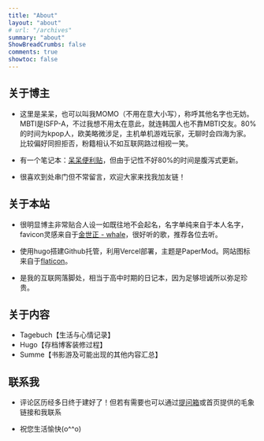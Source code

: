 ```yaml
---
title: "About"
layout: "about"
# url: "/archives"
summary: "about"
ShowBreadCrumbs: false
comments: true
showtoc: false
---
```

<style>
.post-meta {
    display: none;
  }
</style>

## 关于博主

- 这里是呆呆，也可以叫我MOMO（不用在意大小写），称呼其他名字也无妨。MBTI是ISFP-A，不过我想不用太在意此，就连韩国人也不靠MBTI交友。80%的时间为kpop人，欧美略微涉足，主机单机游戏玩家，无聊时会四海为家。比较偏好同担拒否，粉籍相认不如互联网路过相视一笑。

- 有一个笔记本：[呆呆便利贴](http://doc.graugris.icu/#/)，但由于记性不好80%的时间是腹泻式更新。

- 很喜欢到处串门但不常留言，欢迎大家来找我加友链！

## 关于本站
- 很明显博主非常贴合人设一如既往地不会起名，名字单纯来自于本人名字，favicon灵感来自于[金世正 - whale](https://open.spotify.com/track/4UnBxdw1l3J31WBsgmHezz?si=5d34257b84184ac9)，很好听的歌，推荐各位去听。

- 使用hugo搭建Github托管，利用Vercel部署，主题是PaperMod。网站图标来自于[flaticon](https://www.flaticon.com/)。

- 是我的互联网落脚处，相当于高中时期的日记本，因为足够坦诚所以弥足珍贵。

## 关于内容

- Tagebuch【生活与心情记录】
- Hugo【存档博客装修过程】
- Summe【书影游及可能出现的其他内容汇总】 

## 联系我

- 评论区历经多日终于建好了！但若有需要也可以通过[提问箱](https://box.n3ko.co/_/clear0804)或首页提供的毛象链接和我联系

- 祝您生活愉快(o^^o)